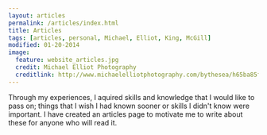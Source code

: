 ```yaml
---
layout: articles
permalink: /articles/index.html
title: Articles
tags: [articles, personal, Michael, Elliot, King, McGill]
modified: 01-20-2014
image:
  feature: website_articles.jpg
  credit: Michael Elliot Photography
  creditlink: http://www.michaelelliotphotography.com/bythesea/h65ba85fe#h65ba85fe
---
```


Through my experiences, I aquired skills and knowledge that I would like to pass on; things that I wish I had known sooner or skills I didn't know were important.  I have created an articles page to motivate me to write about these for anyone who will read it. 